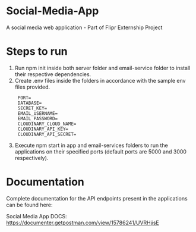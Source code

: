 # Social-Media-App
A social media web application - Part of Flipr Externship Project

# Steps to run
1. Run npm init inside both server folder and email-service folder to install their respective dependencies.
2. Create .env files inside the folders in accordance with the sample env files provided.
   ```
    PORT=
    DATABASE=
    SECRET_KEY=
    EMAIL_USERNAME=
    EMAIL_PASSWORD=
    CLOUDINARY_CLOUD_NAME=
    CLOUDINARY_API_KEY=
    CLOUDINARY_API_SECRET=
    ```
4. Execute npm start in app and email-services folders to run the applications on their specified ports (default ports are 5000 and 3000 respectively).

# Documentation
Complete documentation for the API endpoints present in the applications can be found here:

Social Media App DOCS: https://documenter.getpostman.com/view/15786241/UVRHjisE

